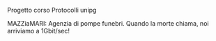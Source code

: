 Progetto corso Protocolli unipg

MAZZiaMARI: Agenzia di pompe funebri. Quando la morte chiama, noi arriviamo a 1Gbit/sec!
